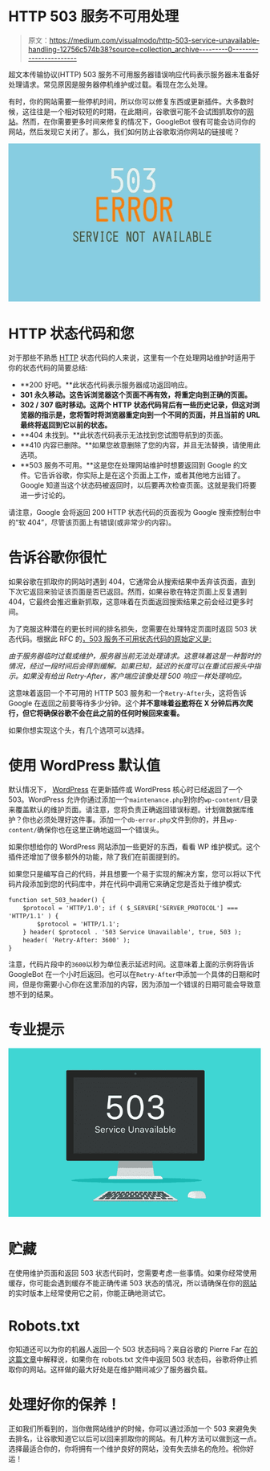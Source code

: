 # HTTP 503 服务不可用处理

> 原文：<https://medium.com/visualmodo/http-503-service-unavailable-handling-12756c574b38?source=collection_archive---------0----------------------->

超文本传输协议(HTTP) 503 服务不可用服务器错误响应代码表示服务器未准备好处理请求。常见原因是服务器停机维护或过载。看现在怎么处理。

有时，你的网站需要一些停机时间，所以你可以修复东西或更新插件。大多数时候，这往往是一个相对较短的时期，在此期间，谷歌很可能不会试图抓取你的[网站](https://visualmodo.com/)。然而，在你需要更多时间来修复的情况下，GoogleBot 很有可能会访问你的网站，然后发现它关闭了。那么，我们如何防止谷歌取消你网站的链接呢？

![](img/c2ad4631726c5a51b2b9e7ffb92af3b5.png)

# HTTP 状态代码和您

对于那些不熟悉 [HTTP](https://visualmodo.com/) 状态代码的人来说，这里有一个在处理网站维护时适用于你的状态代码的简要总结:

*   **200 好吧。**此状态代码表示服务器成功返回响应。
*   **301 永久移动。这告诉浏览器这个页面不再有效，将重定向到正确的页面。**
*   **302 / 307 临时移动。这两个 HTTP 状态代码背后有一些历史记录，但这对浏览器的指示是，您将暂时将浏览器重定向到一个不同的页面，并且当前的 URL 最终将返回到它以前的状态。**
*   **404 未找到。**此状态代码表示无法找到您试图导航到的页面。
*   **410 内容已删除。**如果您故意删除了您的内容，并且无法替换，请使用此选项。
*   **503 服务不可用。**这是您在处理网站维护时想要返回到 Google 的文件。它告诉谷歌，你实际上是在这个页面上工作，或者其他地方出错了。Google 知道当这个状态码被返回时，以后要再次检查页面。这就是我们将要进一步讨论的。

请注意，Google 会将返回 200 HTTP 状态代码的页面视为 Google 搜索控制台中的“软 404”，尽管该页面上有错误(或非常少的内容)。

# 告诉谷歌你很忙

如果谷歌在抓取你的网站时遇到 404，它通常会从搜索结果中丢弃该页面，直到下次它返回来验证该页面是否已返回。然而，如果谷歌在特定页面上反复遇到 404，它最终会推迟重新抓取，这意味着在页面返回搜索结果之前会经过更多时间。

为了克服这种潜在的更长时间的排名损失，您需要在处理特定页面时返回 503 状态代码。根据此 RFC 的[，503 服务不可用状态代码的原始定义是:](http://www.w3.org/Protocols/rfc2616/rfc2616-sec10.html)

*由于服务器临时过载或维护，服务器当前无法处理请求。这意味着这是一种暂时的情况，经过一段时间后会得到缓解。如果已知，延迟的长度可以在重试后报头中指示。如果没有给出 Retry-After，客户端应该像处理 500 响应一样处理响应。*

这意味着返回一个不可用的 HTTP 503 服务和一个`Retry-After`头，这将告诉 Google 在返回之前要等待多少分钟。这个**并不意味着[谷歌](https://visualmodo.com/)将在 X 分钟后再次爬行，但它将确保谷歌不会在此之前的任何时候回来查看。**

如果你想实现这个头，有几个选项可以选择。

# 使用 WordPress 默认值

默认情况下， [WordPress](https://visualmodo.com/) 在更新插件或 WordPress 核心时已经返回了一个 503。WordPress 允许你通过添加一个`maintenance.php`到你的`wp-content/`目录来覆盖默认的维护页面。请注意，您将负责正确返回错误标题。计划做数据库维护？你也必须处理好这件事。添加一个`db-error.php`文件到你的，并且`wp-content/`确保你也在这里正确地返回一个错误头。

如果你想给你的 WordPress 网站添加一些更好的东西，看看 WP 维护模式。这个插件还增加了很多额外的功能，除了我们在前面提到的。

如果您只是编写自己的代码，并且想要一个易于实现的解决方案，您可以将以下代码片段添加到您的代码库中，并在代码中调用它来确定您是否处于维护模式:

```
function set_503_header() {
    $protocol = 'HTTP/1.0'; if ( $_SERVER['SERVER_PROTOCOL'] === 'HTTP/1.1' ) {
        $protocol = 'HTTP/1.1';
    } header( $protocol . '503 Service Unavailable', true, 503 );
    header( 'Retry-After: 3600' );
}
```

注意，代码片段中的`3600`以秒为单位表示延迟时间。这意味着上面的示例将告诉 GoogleBot 在一个小时后返回。也可以在`Retry-After`中添加一个具体的日期和时间，但是你需要小心你在这里添加的内容，因为添加一个错误的日期可能会导致意想不到的结果。

# 专业提示

![](img/4b489654984511330e9b86f1cf7103c7.png)

# 贮藏

在使用维护页面和返回 503 状态代码时，您需要考虑一些事情。如果你经常使用缓存，你可能会遇到缓存不能正确传递 503 状态的情况，所以请确保在你的[网站](https://visualmodo.com/)的实时版本上经常使用它之前，你能正确地测试它。

# Robots.txt

你知道还可以为你的机器人返回一个 503 状态码吗？来自谷歌的 Pierre Far 在[的这篇文章](https://plus.google.com/+PierreFar/posts/Gas8vjZ5fmB)中解释说，如果你在 robots.txt 文件中返回 503 状态码，谷歌将停止抓取你的网站。这样做的最大好处是在维护期间减少了服务器负载。

# 处理好你的保养！

正如我们所看到的，当你做网站维护的时候，你可以通过添加一个 503 来避免失去排名，让谷歌知道它以后可以回来抓取你的网站。有几种方法可以做到这一点。选择最适合你的，你将拥有一个维护良好的网站，没有失去排名的危险。祝你好运！